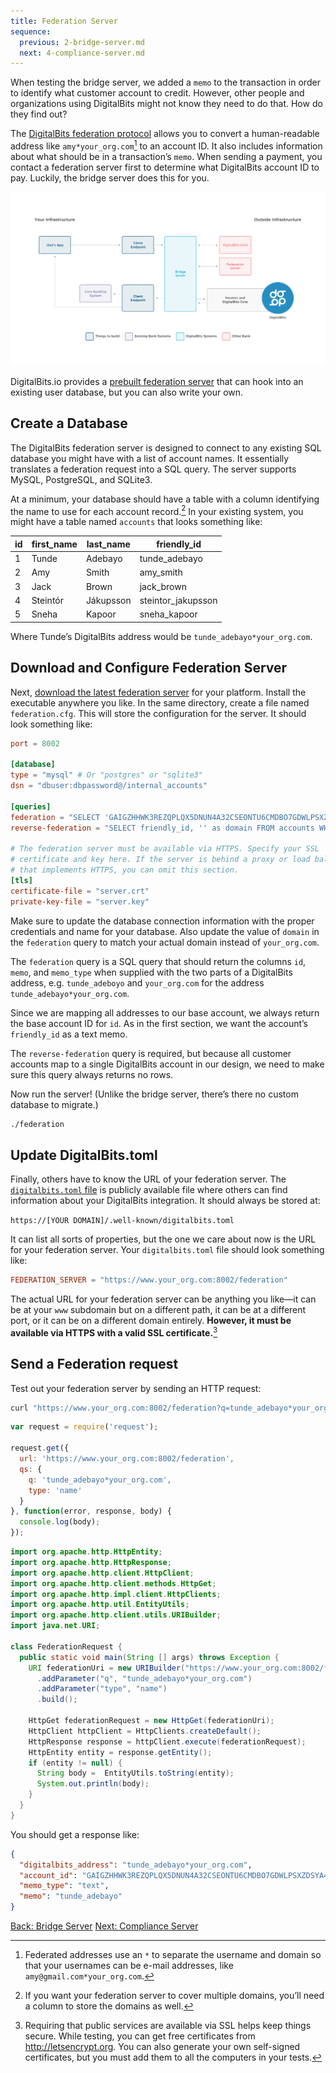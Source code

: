 ```yaml
---
title: Federation Server
sequence:
  previous: 2-bridge-server.md
  next: 4-compliance-server.md
---
```


When testing the bridge server, we added a `memo` to the transaction in order to identify what customer account to credit. However, other people and organizations using DigitalBits might not know they need to do that. How do they find out?

The [DigitalBits federation protocol](../concepts/federation.md) allows you to convert a human-readable address like `amy*your_org.com`[^friendly_names] to an account ID. It also includes information about what should be in a transaction’s `memo`. When sending a payment, you contact a federation server first to determine what DigitalBits account ID to pay. Luckily, the bridge server does this for you.

![Payment flow diagram](assets/Federation-Server-Diagram-v2.png)

DigitalBits.io provides a [prebuilt federation server](https://github.com/xdbfoundation/go/tree/master/services/federation) that can hook into an existing user database, but you can also write your own.


## Create a Database

The DigitalBits federation server is designed to connect to any existing SQL database you might have with a list of account names. It essentially translates a federation request into a SQL query. The server supports MySQL, PostgreSQL, and SQLite3.

At a minimum, your database should have a table with a column identifying the name to use for each account record.[^federation_tables] In your existing system, you might have a table named `accounts` that looks something like:

| id | first_name | last_name | friendly_id         |
|----|------------|-----------|---------------------|
| 1  | Tunde      | Adebayo   | tunde_adebayo       |
| 2  | Amy        | Smith     | amy_smith           |
| 3  | Jack       | Brown     | jack_brown          |
| 4  | Steintór   | Jákupsson | steintor_jakupsson  |
| 5  | Sneha      | Kapoor    | sneha_kapoor        |

Where Tunde’s DigitalBits address would be `tunde_adebayo*your_org.com`.


## Download and Configure Federation Server

Next, [download the latest federation server](https://cloudsmith.io/~xdb-foundation/repos/digitalbits-federation/packages/) for your platform. Install the executable anywhere you like. In the same directory, create a file named `federation.cfg`. This will store the configuration for the server. It should look something like:

<code-example name="federation.cfg">

```toml
port = 8002

[database]
type = "mysql" # Or "postgres" or "sqlite3"
dsn = "dbuser:dbpassword@/internal_accounts"

[queries]
federation = "SELECT 'GAIGZHHWK3REZQPLQX5DNUN4A32CSEONTU6CMDBO7GDWLPSXZDSYA4BU' as id, friendly_id as memo, 'text' as memo_type FROM accounts WHERE friendly_id = ? AND ? = 'your_org.com'"
reverse-federation = "SELECT friendly_id, '' as domain FROM accounts WHERE ? = ''"

# The federation server must be available via HTTPS. Specify your SSL
# certificate and key here. If the server is behind a proxy or load balancer
# that implements HTTPS, you can omit this section.
[tls]
certificate-file = "server.crt"
private-key-file = "server.key"
```

</code-example>

Make sure to update the database connection information with the proper credentials and name for your database. Also update the value of `domain` in the `federation` query to match your actual domain instead of `your_org.com`.

The `federation` query is a SQL query that should return the columns `id`, `memo`, and `memo_type` when supplied with the two parts of a DigitalBits address, e.g. `tunde_adeboyo` and `your_org.com` for the address `tunde_adebayo*your_org.com`.

Since we are mapping all addresses to our base account, we always return the base account ID for `id`. As in the first section, we want the account’s `friendly_id` as a text memo.

The `reverse-federation` query is required, but because all customer accounts map to a single DigitalBits account in our design, we need to make sure this query always returns no rows.

Now run the server! (Unlike the bridge server, there’s there no custom database to migrate.)

```bash
./federation
```


## Update DigitalBits.toml

Finally, others have to know the URL of your federation server. The [`digitalbits.toml` file](../concepts/digitalbits-toml.md) is publicly available file where others can find information about your DigitalBits integration. It should always be stored at:

`https://[YOUR DOMAIN]/.well-known/digitalbits.toml`

It can list all sorts of properties, but the one we care about now is the URL for your federation server. Your `digitalbits.toml` file should look something like:

<code-example name="digitalbits.toml">

```toml
FEDERATION_SERVER = "https://www.your_org.com:8002/federation"
```

</code-example>

The actual URL for your federation server can be anything you like—it can be at your `www` subdomain but on a different path, it can be at a different port, or it can be on a different domain entirely. **However, it must be available via HTTPS with a valid SSL certificate.**[^ssl]


## Send a Federation request

Test out your federation server by sending an HTTP request:

<code-example name="Request a Federation Info">

```bash
curl "https://www.your_org.com:8002/federation?q=tunde_adebayo*your_org.com&type=name"
```

```js
var request = require('request');

request.get({
  url: 'https://www.your_org.com:8002/federation',
  qs: {
    q: 'tunde_adebayo*your_org.com',
    type: 'name'
  }
}, function(error, response, body) {
  console.log(body);
});
```

```java
import org.apache.http.HttpEntity;
import org.apache.http.HttpResponse;
import org.apache.http.client.HttpClient;
import org.apache.http.client.methods.HttpGet;
import org.apache.http.impl.client.HttpClients;
import org.apache.http.util.EntityUtils;
import org.apache.http.client.utils.URIBuilder;
import java.net.URI;

class FederationRequest {
  public static void main(String [] args) throws Exception {
    URI federationUri = new URIBuilder("https://www.your_org.com:8002/federation")
      .addParameter("q", "tunde_adebayo*your_org.com")
      .addParameter("type", "name")
      .build();

    HttpGet federationRequest = new HttpGet(federationUri);
    HttpClient httpClient = HttpClients.createDefault();
    HttpResponse response = httpClient.execute(federationRequest);
    HttpEntity entity = response.getEntity();
    if (entity != null) {
      String body =  EntityUtils.toString(entity);
      System.out.println(body);
    }
  }
}
```

</code-example>

You should get a response like:

```json
{
  "digitalbits_address": "tunde_adebayo*your_org.com",
  "account_id": "GAIGZHHWK3REZQPLQX5DNUN4A32CSEONTU6CMDBO7GDWLPSXZDSYA4BU",
  "memo_type": "text",
  "memo": "tunde_adebayo"
}
```

<nav class="sequence-navigation">
  <a rel="prev" href="2-bridge-server.md">Back: Bridge Server</a>
  <a rel="next" href="4-compliance-server.md">Next: Compliance Server</a>
</nav>


[^friendly_names]: Federated addresses use an `*` to separate the username and domain so that your usernames can be e-mail addresses, like `amy@gmail.com*your_org.com`.

[^federation_tables]: If you want your federation server to cover multiple domains, you’ll need a column to store the domains as well.

[^ssl]: Requiring that public services are available via SSL helps keep things secure. While testing, you can get free certificates from http://letsencrypt.org. You can also generate your own self-signed certificates, but you must add them to all the computers in your tests.
